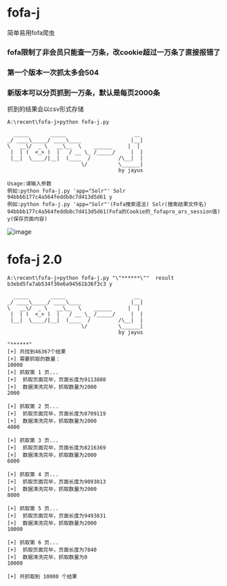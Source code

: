 # fofa-j
简单易用fofa爬虫

### fofa限制了非会员只能查一万条，改cookie超过一万条了直接报错了
### 第一个版本一次抓太多会504
### 新版本可以分页抓到一万条，默认是每页2000条

抓到的结果会以csv形式存储

```
A:\recent\fofa-j>python fofa-j.py

  _____       _____                      __
_/ ____\_____/ ____\____                |__|
\   __\/  _ \   __\__  \    ______     |  |
 |  | (  <_> )  |   / __ \_ /_____/     |  |
 |__|  \____/|__|  (____  /         /\__|  |
                        \/          \______|
                                    by jayus

Usage:请输入参数
例如:python fofa-j.py 'app="Solr"' Solr  94bbbb177c4a564feddb8c7d413d5d61 y
例如:python fofa-j.py 'app="Solr"'(Fofa搜索语法) Solr(搜索结果文件名)  94bbbb177c4a564feddb8c7d413d5d61(Fofa的Cookie的_fofapro_ars_session值) y(保存页面内容)
```
![image](https://github.com/jayus0821/fofa-j/blob/main/images/%E5%BE%AE%E4%BF%A1%E5%9B%BE%E7%89%87_20201231185114.png)

# fofa-j 2.0
```
A:\recent\fofa-j>python fofa-j.py "\"******\""  result b3ebd5fa7ab534f30e6a94561b36f3c3 y

  _____       _____                      __
_/ ____\_____/ ____\____                |__|
\   __\/  _ \   __\__  \    ______     |  |
 |  | (  <_> )  |   / __ \_ /_____/     |  |
 |__|  \____/|__|  (____  /         /\__|  |
                        \/          \______|
                                    by jayus

"******"
[+] 共找到46367个结果
[+] 需要抓取的数量：
10000
[+] 抓取第 1 页...
[+]  抓取页面完毕，页面长度为9113808
[+]  数据清洗完毕，抓取数量为2000
2000

[+] 抓取第 2 页...
[+]  抓取页面完毕，页面长度为8709119
[+]  数据清洗完毕，抓取数量为2000
4000

[+] 抓取第 3 页...
[+]  抓取页面完毕，页面长度为8216369
[+]  数据清洗完毕，抓取数量为2000
6000

[+] 抓取第 4 页...
[+]  抓取页面完毕，页面长度为9093013
[+]  数据清洗完毕，抓取数量为2000
8000

[+] 抓取第 5 页...
[+]  抓取页面完毕，页面长度为9493831
[+]  数据清洗完毕，抓取数量为2000
10000

[+] 抓取第 6 页...
[+]  抓取页面完毕，页面长度为7840
[+]  数据清洗完毕，抓取数量为0
10000

[+] 共抓取到 10000 个结果
```
